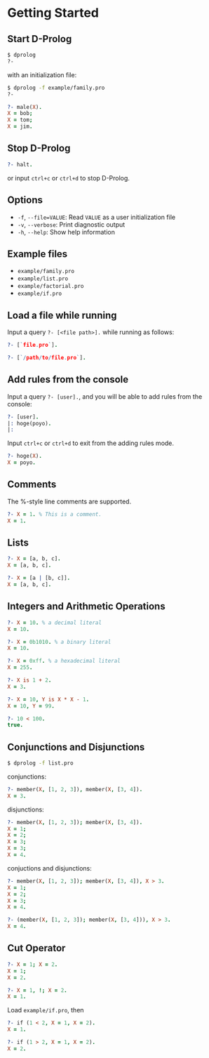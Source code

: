Getting Started
===

## Start D-Prolog

```bash
$ dprolog
?-
```

with an initialization file:
```bash
$ dprolog -f example/family.pro
?-
```
```prolog
?- male(X).
X = bob;
X = tom;
X = jim.
```

## Stop D-Prolog

```prolog
?- halt.
```
or input `ctrl+c` or `ctrl+d` to stop D-Prolog.

## Options

- `-f`, `--file=VALUE`:  Read `VALUE` as a user initialization file
- `-v`, `--verbose`:  Print diagnostic output
- `-h`, `--help`:  Show help information

## Example files

- `example/family.pro`
- `example/list.pro`
- `example/factorial.pro`
- `example/if.pro`

## Load a file while running

Input a query `?- [<file path>].` while running as follows:
```prolog
?- [`file.pro`].
```
```prolog
?- [`/path/to/file.pro`].
```

## Add rules from the console

Input a query `?- [user].`, and you will be able to add rules from the console:
```prolog
?- [user].
|: hoge(poyo).
|:
```
Input `ctrl+c` or `ctrl+d` to exit from the adding rules mode.

```prolog
?- hoge(X).
X = poyo.
```

## Comments

The %-style line comments are supported.

```prolog
?- X = 1. % This is a comment.
X = 1.
```

## Lists

```prolog
?- X = [a, b, c].
X = [a, b, c].

?- X = [a | [b, c]].
X = [a, b, c].
```

## Integers and Arithmetic Operations

```prolog
?- X = 10. % a decimal literal
X = 10.

?- X = 0b1010. % a binary literal
X = 10.

?- X = 0xff. % a hexadecimal literal
X = 255.
```

```prolog
?- X is 1 + 2.
X = 3.

?- X = 10, Y is X * X - 1.
X = 10, Y = 99.

?- 10 < 100.
true.
```

## Conjunctions and Disjunctions

```bash
$ dprolog -f list.pro
```

conjunctions:
```prolog
?- member(X, [1, 2, 3]), member(X, [3, 4]).
X = 3.
```

disjunctions:
```prolog
?- member(X, [1, 2, 3]); member(X, [3, 4]).
X = 1;
X = 2;
X = 3;
X = 3;
X = 4.
```

conjuctions and disjunctions:
```prolog
?- member(X, [1, 2, 3]); member(X, [3, 4]), X > 3.
X = 1;
X = 2;
X = 3;
X = 4.

?- (member(X, [1, 2, 3]); member(X, [3, 4])), X > 3.
X = 4.
```

## Cut Operator

```prolog
?- X = 1; X = 2.
X = 1;
X = 2.

?- X = 1, !; X = 2.
X = 1.
```

Load `example/if.pro`, then
```prolog
?- if (1 < 2, X = 1, X = 2).
X = 1.

?- if (1 > 2, X = 1, X = 2).
X = 2.
```
